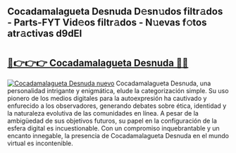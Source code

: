 ## Cocadamalagueta Desnuda D𝚎sn𝚞dos filtr𝚊dos - Parts-FYT Vid𝚎os filtr𝚊dos - N𝚞evas f𝚘tos atr𝚊ctivas d9dEI

# <h2><a href="http://mb5uqc8.tromn.icu/?c=Cocadamalagueta+Desnuda">🔗👉👉👉 Cocadamalagueta Desnuda 🔗🔗</a></h2>

[![Cocadamalagueta Desnuda nuevo](https://i.imgur.com/pEAQMta.gif)](http://mb5uqc8.tromn.icu/?c=Cocadamalagueta+Desnuda)
Cocadamalagueta Desnuda, una personalidad intrigante y enigmática, elude la categorización simple. Su uso pionero de los medios digitales para la autoexpresión ha cautivado y enfurecido a los observadores, generando debates sobre ética, identidad y la naturaleza evolutiva de las comunidades en línea. A pesar de la ambigüedad de sus objetivos futuros, su papel en la configuración de la esfera digital es incuestionable. Con un compromiso inquebrantable y un encanto innegable, la presencia de Cocadamalagueta Desnuda en el mundo virtual es incontenible.
